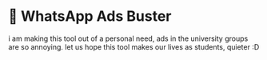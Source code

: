 # 👻 WhatsApp Ads Buster

i am making this tool out of a personal need, ads in the university groups are so annoying. let us hope this tool makes our lives as students, quieter :D